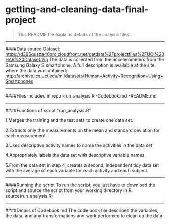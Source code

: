 # getting-and-cleaning-data-final-project
>This README file explains details of the analysis files.
***
####Data source
Dataset: https://d396qusza40orc.cloudfront.net/getdata%2Fprojectfiles%2FUCI%20HAR%20Dataset.zip
The data is collected from the accelerometers from the Samsung Galaxy S smartphone. 
A full description is available at the site where the data was obtained:
http://archive.ics.uci.edu/ml/datasets/Human+Activity+Recognition+Using+Smartphones

***
####Files included in repo
-run_analysis.R
-Codebook.md
-README.md

***
####Functions of script "run_analysis.R" 

1.Merges the training and the test sets to create one data set.

2.Extracts only the measurements on the mean and standard deviation for each measurement.

3.Uses descriptive activity names to name the activities in the data set

4.Appropriately labels the data set with descriptive variable names.

5.From the data set in step 4, creates a second, independent tidy data set with the average of each variable for each activity and each subject.

***
####Running the script
To run the script, you just have to download the script and source the script from your working directory in R.
source(run_analysis.R)

***
####Details of Codebook.md
The code book file describes the variables, the data, and any transformations and work performed to clean up the data

